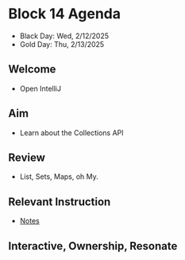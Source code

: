 
# Block 14 Agenda
- Black Day: Wed, 2/12/2025
- Gold Day: Thu, 2/13/2025

## Welcome

- Open IntelliJ

## Aim

- Learn about the Collections API

## Review
- List, Sets, Maps, oh My.  

## Relevant Instruction

- [Notes](Notes.md)

## Interactive, Ownership, Resonate